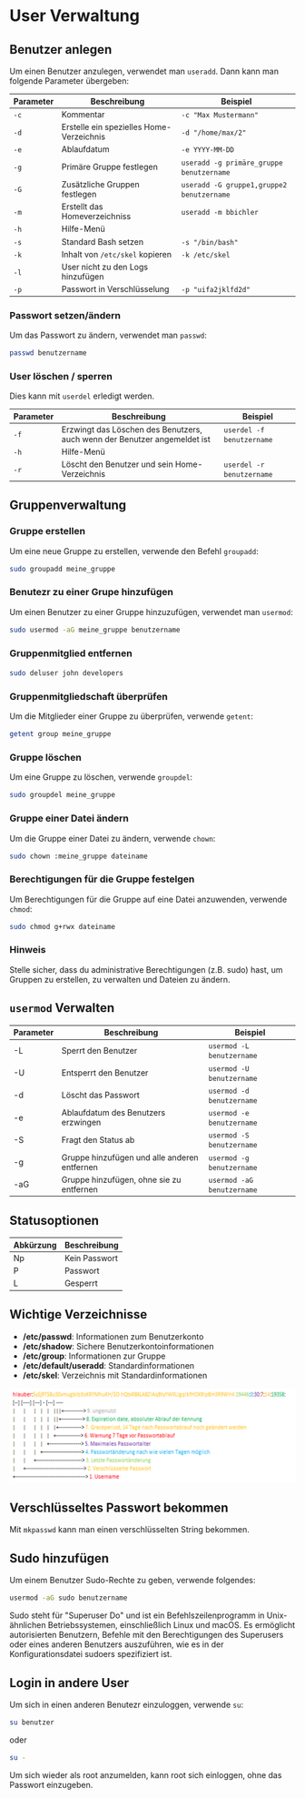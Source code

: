 # User Verwaltung

## Benutzer anlegen

Um einen Benutzer anzulegen, verwendet man `useradd`. Dann kann man folgende Parameter übergeben:

| Parameter | Beschreibung                             | Beispiel                                  |
| --------- | ---------------------------------------- | ----------------------------------------- |
| `-c`      | Kommentar                                | `-c "Max Mustermann"`                     |
| `-d`      | Erstelle ein spezielles Home-Verzeichnis | `-d "/home/max/2"`                        |
| `-e`      | Ablaufdatum                              | `-e YYYY-MM-DD`                           |
| `-g`      | Primäre Gruppe festlegen                 | `useradd -g primäre_gruppe benutzername`  |
| `-G`      | Zusätzliche Gruppen festlegen            | `useradd -G gruppe1,gruppe2 benutzername` |
| `-m`      | Erstellt das Homeverzeichniss            | `useradd -m bbichler`                     |
| `-h`      | Hilfe-Menü                               |                                           |
| `-s`      | Standard Bash setzen                     | `-s "/bin/bash"`                          |
| `-k`      | Inhalt von `/etc/skel` kopieren          | `-k /etc/skel`                            |
| `-l`      | User nicht zu den Logs hinzufügen        |                                           |
| `-p`      | Passwort in Verschlüsselung              | `-p "uifa2jklfd2d"`                       |

### Passwort setzen/ändern

Um das Passwort zu ändern, verwendet man `passwd`:

```sh
passwd benutzername
```

### User löschen / sperren

Dies kann mit `userdel` erledigt werden.

| Parameter | Beschreibung                                                              | Beispiel                  |
| --------- | ------------------------------------------------------------------------- | ------------------------- |
| `-f`      | Erzwingt das Löschen des Benutzers, auch wenn der Benutzer angemeldet ist | `userdel -f benutzername` |
| `-h`      | Hilfe-Menü                                                                |                           |
| `-r`      | Löscht den Benutzer und sein Home-Verzeichnis                             | `userdel -r benutzername` |

## Gruppenverwaltung

### Gruppe erstellen

Um eine neue Gruppe zu erstellen, verwende den Befehl `groupadd`:

```sh
sudo groupadd meine_gruppe
```

### Benutezr zu einer Grupe hinzufügen

Um einen Benutzer zu einer Gruppe hinzuzufügen, verwendet man `usermod`:

```sh
sudo usermod -aG meine_gruppe benutzername
```

### Gruppenmitglied entfernen

```bash
sudo deluser john developers
```

### Gruppenmitgliedschaft überprüfen

Um die Mitglieder einer Gruppe zu überprüfen, verwende `getent`:

```bash
getent group meine_gruppe
```

### Gruppe löschen

Um eine Gruppe zu löschen, verwende `groupdel`:

```bash
sudo groupdel meine_gruppe
```

### Gruppe einer Datei ändern

Um die Gruppe einer Datei zu ändern, verwende `chown`:

```bash
sudo chown :meine_gruppe dateiname
```

### Berechtigungen für die Gruppe festelgen

Um Berechtigungen für die Gruppe auf eine Datei anzuwenden, verwende `chmod`:

```bash
sudo chmod g+rwx dateiname
```

### Hinweis

Stelle sicher, dass du administrative Berechtigungen (z.B. sudo) hast, um Gruppen zu erstellen, zu verwalten und Dateien zu ändern.

## `usermod` Verwalten

| Parameter | Beschreibung                                 | Beispiel                   |
| --------- | -------------------------------------------- | -------------------------- |
| -L        | Sperrt den Benutzer                          | `usermod -L benutzername`  |
| -U        | Entsperrt den Benutzer                       | `usermod -U benutzername`  |
| -d        | Löscht das Passwort                          | `usermod -d benutzername`  |
| -e        | Ablaufdatum des Benutzers erzwingen          | `usermod -e benutzername`  |
| -S        | Fragt den Status ab                          | `usermod -S benutzername`  |
| -g        | Gruppe hinzufügen und alle anderen entfernen | `usermod -g benutzername`  |
| -aG       | Gruppe hinzufügen, ohne sie zu entfernen     | `usermod -aG benutzername` |

## Statusoptionen

| Abkürzung | Beschreibung  |
| --------- | ------------- |
| Np        | Kein Passwort |
| P         | Passwort      |
| L         | Gesperrt      |

## Wichtige Verzeichnisse

- **/etc/passwd**: Informationen zum Benutzerkonto
- **/etc/shadow**: Sichere Benutzerkontoinformationen
- **/etc/group**: Informationen zur Gruppe
- **/etc/default/useradd**: Standardinformationen
- **/etc/skel**: Verzeichnis mit Standardinformationen

![Shadow Bild](../_static/shadow.png)

## Verschlüsseltes Passwort bekommen

Mit `mkpasswd` kann man einen verschlüsselten String bekommen.

## Sudo hinzufügen

Um einem Benutzer Sudo-Rechte zu geben, verwende folgendes:

```sh
usermod -aG sudo benutzername
```

Sudo steht für "Superuser Do" und ist ein Befehlszeilenprogramm in Unix-ähnlichen Betriebssystemen, einschließlich Linux und macOS. Es ermöglicht autorisierten Benutzern, Befehle mit den Berechtigungen des Superusers oder eines anderen Benutzers auszuführen, wie es in der Konfigurationsdatei sudoers spezifiziert ist.

## Login in andere User

Um sich in einen anderen Benutezr einzuloggen, verwende `su`:

```bash
su benutzer
```

oder

```bash
su -
```

Um sich wieder als root anzumelden, kann root sich einloggen, ohne das Passwort einzugeben.
